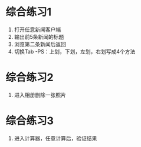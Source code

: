 # 综合练习1
1. 打开任意新闻客户端 
2. 输出前5条新闻的标题 
3. 浏览第二条新闻后返回
4. 切换Tab 
-PS：上划，下划，左划，右划写成4个方法

# 综合练习2
1. 进入相册删除一张照片

# 综合练习3
1. 进入计算器，任意计算后，验证结果
